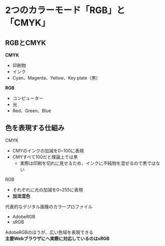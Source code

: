 # 2つのカラーモード「RGB」と「CMYK」

## RGBとCMYK

**CMYK**

- 印刷物
- インク
- Cyan、Magenta、Yellow、Key plate（黒）

**RGB**

- コンピューター
- 光
- Red、Green、Blue

## 色を表現する仕組み

CMYK

- CMYのインクの加減を0~100に表現
- CMYすべて100だと理論上では黒
  - 実際は印刷を切れに見せるため、インクに不純物を混ぜるので黒ではない

RGB

- それぞれに光の加減を0~255に表現
- **加法混色**

代表的なデジタル画像のカラープロファイル

- AdobeRGB
- sRGB

AdobeRGBのほうが、広い色域を表現できる  
**主要Webブラウザにへ実際に対応しているのはsRGB**

